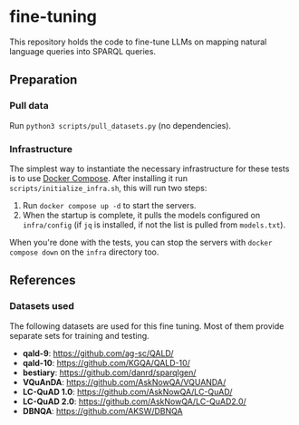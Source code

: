 # fine-tuning

This repository holds the code to fine-tune LLMs on mapping natural language queries into SPARQL queries.

## Preparation

### Pull data

Run `python3 scripts/pull_datasets.py` (no dependencies).

### Infrastructure

The simplest way to instantiate the necessary infrastructure for these tests is to use [Docker Compose](https://docs.docker.com/compose/). After installing it run `scripts/initialize_infra.sh`, this will run two steps:

1. Run `docker compose up -d` to start the servers.
2. When the startup is complete, it pulls the models configured on `infra/config` (if `jq` is installed, if not the list is pulled from `models.txt`).

When you're done with the tests, you can stop the servers with `docker compose down` on the `infra` directory too.

## References

### Datasets used

The following datasets are used for this fine tuning. Most of them provide separate sets for training and testing.

- **qald-9**: https://github.com/ag-sc/QALD/
- **qald-10**: https://github.com/KGQA/QALD-10/
- **bestiary**: https://github.com/danrd/sparqlgen/
- **VQuAnDA**: https://github.com/AskNowQA/VQUANDA/
- **LC-QuAD 1.0**: https://github.com/AskNowQA/LC-QuAD/
- **LC-QuAD 2.0**: https://github.com/AskNowQA/LC-QuAD2.0/
- **DBNQA**: https://github.com/AKSW/DBNQA
